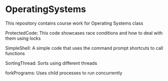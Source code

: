 # OperatingSystems

This repository contains course work for Operating Systems class

ProtectedCode: This code showcases race conditions and how to deal with them using locks

SimpleShell: A simple code that uses the command prompt shortcuts to call functions

SortingThread: Sorts using different threads

forkPrograms: Uses child processes to run concurrently
